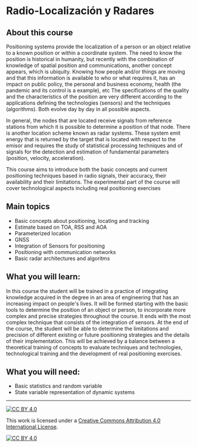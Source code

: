 # Radio-Localización y Radares
## About this course

Positioning systems provide the localization of a person or an object relative to a known position or within a coordinate system. The need to know the position is historical in humanity, but recently with the combination of knowledge of spatial position and communications, another concept appears, which is ubiquity. Knowing how people and/or things are moving and that this information is available to who or what requires it, has an impact on public policy, the personal and business economy, health (the pandemic and its control is a example), etc The specifications of the quality and the characteristics of the position are very different according to the applications defining the technologies (sensors) and the techniques (algorithms). Both evolve day by day in all possible aspects.

In general, the nodes that are located receive signals from reference stations from which it is possible to determine a position of that node. There is another location scheme known as radar systems. These system emit energy that is returned by the target that is located with respect to the emisor and requires the study of statistical processing techniques and of signals for the detection and estimation of fundamental parameters (position, velocity, acceleration). 

This course aims to introduce both the basic concepts and current positioning techniques based in radio signals, their accuracy, their availability and their limitations. The experimental part of the course will cover technological aspects including real positioning exercises 

## Main topics
* Basic concepts about positioning, locating and tracking
* Estimate based on TOA, RSS and AOA
* Parameterized location
* GNSS
* Integration of Sensors for positioning
* Positioning with communication networks 
* Basic radar architectures and algoritms

## What you will learn:
In this course the student will be trained in a practice of integrating knowledge acquired in the degree in an area of engineering that has an increasing impact on people's lives. It will be formed starting with the basic tools to determine the position of an object or person, to incorporate more complex and precise strategies throughout the course. It ends with the most complex technique that consists of the integration of sensors. At the end of the course, the student will be able to determine the limitations and precision of different existing or future positioning strategies and the details of their implementation. This will be achieved by a balance between a theoretical training of concepts to evaluate techniques and technologies, technological training and the development of real positioning exercises. 

## What you will need:
* Basic statistics and random variable
* State variable representation of dynamic systems



***
[![CC BY 4.0][cc-by-shield]][cc-by]

This work is licensed under a
[Creative Commons Attribution 4.0 International License][cc-by].

[![CC BY 4.0][cc-by-image]][cc-by]

[cc-by]: http://creativecommons.org/licenses/by/4.0/
[cc-by-image]: https://i.creativecommons.org/l/by/4.0/88x31.png
[cc-by-shield]: https://img.shields.io/badge/License-CC%20BY%204.0-lightgrey.svg
